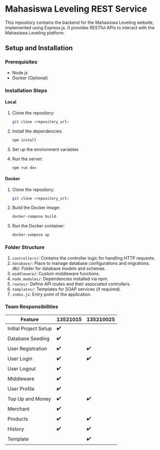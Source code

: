 # Mahasiswa Leveling REST Service

This repository contains the backend for the Mahasiswa Leveling website, implemented using Express.js. It provides RESTful APIs to interact with the Mahasiswa Leveling platform.

## Setup and Installation

### Prerequisites
- Node.js
- Docker (Optional)

### Installation Steps

#### Local

1. Clone the repository:

   ```bash
   git clone <repository_url>
    ```

2. Install the dependencies:

    ```bash
    npm install
    ```

3. Set up the environment variables

4. Run the server:

    ```bash
    npm run dev
    ```

#### Docker

1. Clone the repository:

   ```bash
   git clone <repository_url>
    ```

2. Build the Docker image:

    ```bash
    docker-compose build.
    ```

3. Run the Docker container:

    ```bash
    docker-compose up
    ```

### Folder Structure

1. `controllers/`: Contains the controller logic for handling HTTP requests.
2. `database/`: Place to manage database configurations and migrations.
db/: Folder for database models and schemas.
3. `middleware/`: Custom middleware functions.
4. `node_modules/`: Dependencies installed via npm.
5. `routes/`: Define API routes and their associated controllers.
6. `templates/`: Templates for SOAP services (if required).
7. `index.js`: Entry point of the application.

### Team Responsibilities
|Feature|13521015|135210025|
|-------|--------|---------|
|Initial Project Setup|✔️||
|Database Seeding|✔️||
|User Registration|✔️|✔️|
|User Login|✔️|✔️|
|User Logout|✔️||
|Middleware|✔️||
|User Profile|✔️||
|Top Up and Money|✔️|✔️|
|Merchant|✔️||
|Products|✔️|✔️|
|History|✔️|✔️|
|Template||✔️|